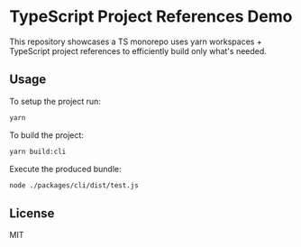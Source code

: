 # TypeScript Project References Demo

This repository showcases a TS monorepo uses yarn workspaces + TypeScript project
references to efficiently build only what's needed.

## Usage

To setup the project run:

```bash
yarn
```

To build the project:

```bash
yarn build:cli
```

Execute the produced bundle:
```bash
node ./packages/cli/dist/test.js
```

## License

MIT

